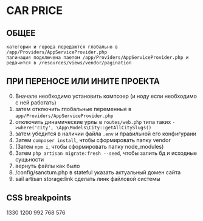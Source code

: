 # CAR PRICE

## ОБЩЕЕ
```
категории и города передаются глобально в /app/Providers/AppServiceProvider.php
пагинация подключена паетом /app/Providers/AppServiceProvider.php и редачится в /resources/views/vendor/pagination
```

## ПРИ ПЕРЕНОСЕ ИЛИ ИНИТЕ ПРОЕКТА
0. Вначале необходимо установить композер (и ноду если необходимо с ней работать)
1. затем отключить глобальные переменные в `app/Providers/AppServiceProvider.php`
2. отключить динамические урлы в `routes/web.php` типа таких `->where('city', \App\Models\City::getAllCitySlugs()`
3. затем убедится в наличии файла `.env` и правильной его конфигураии
4. Затем `composer install`, чтобы сформировать папку vendor
5. (Затем `npm i`, чтобы сформировать папку node_modules)
6. Затем `php artisan migrate:fresh --seed`, чтобы залить бд и исходные сущьности
7. вернуть файлы как было
8. /config/sanctum.php в stateful указать актуальный домен сайта
9. sail artisan storage:link сделать линк файловой системы

## CSS breakpoints
1330 1200 992 768 576

